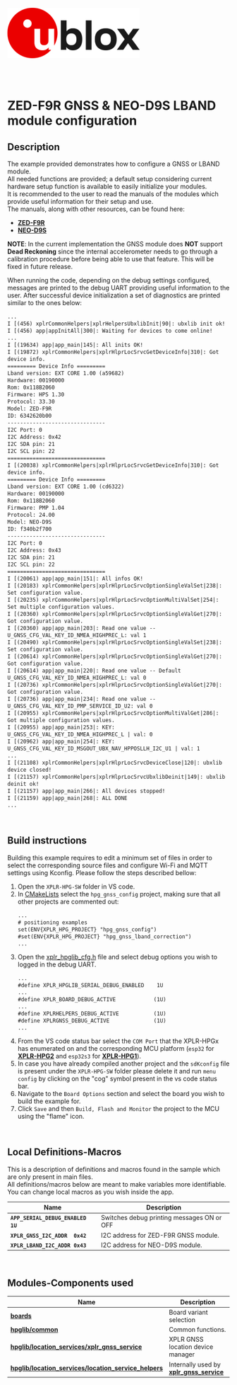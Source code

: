 ![u-blox](./../../../media/shared/logos/ublox_logo.jpg)

<br>
<br>

# ZED-F9R GNSS & NEO-D9S LBAND module configuration

## Description

The example provided demonstrates how to configure a GNSS or LBAND module.\
All needed functions are provided; a default setup considering current hardware setup function is available to easily initialize your modules.\
It is recommended to the user to read the manuals of the modules which provide useful information for their setup and use.\
The manuals, along with other resources, can be found here:
- **[ZED-F9R](https://www.u-blox.com/en/product/zed-f9r-module?legacy=Current#Documentation-&-resources)**
- **[NEO-D9S](https://www.u-blox.com/en/product/neo-d9s-series)**

**NOTE**: In the current implementation the GNSS module does **NOT** support **Dead Reckoning** since the internal accelerometer needs to go through a calibration procedure before being able to use that feature. This will be fixed in future release.

When running the code, depending on the debug settings configured, messages are printed to the debug UART providing useful information to the user. After successful device initialization a set of diagnostics are printed similar to the ones below:

```
...
I [(456) xplrCommonHelpers|xplrHelpersUbxlibInit|90|: ubxlib init ok!
I [(456) app|appInitAll|300|: Waiting for devices to come online!
...
I [(19634) app|app_main|145|: All inits OK!
I [(19872) xplrCommonHelpers|xplrHlprLocSrvcGetDeviceInfo|310|: Got device info.
========= Device Info =========
Lband version: EXT CORE 1.00 (a59682)
Hardware: 00190000
Rom: 0x118B2060
Firmware: HPS 1.30
Protocol: 33.30
Model: ZED-F9R
ID: 6342620b00
-------------------------------
I2C Port: 0
I2C Address: 0x42
I2C SDA pin: 21
I2C SCL pin: 22
===============================
I [(20038) xplrCommonHelpers|xplrHlprLocSrvcGetDeviceInfo|310|: Got device info.
========= Device Info =========
Lband version: EXT CORE 1.00 (cd6322)
Hardware: 00190000
Rom: 0x118B2060
Firmware: PMP 1.04
Protocol: 24.00
Model: NEO-D9S
ID: f340b2f700
-------------------------------
I2C Port: 0
I2C Address: 0x43
I2C SDA pin: 21
I2C SCL pin: 22
===============================
I [(20061) app|app_main|151|: All infos OK!
I [(20183) xplrCommonHelpers|xplrHlprLocSrvcOptionSingleValSet|238|: Set configuration value.
I [(20235) xplrCommonHelpers|xplrHlprLocSrvcOptionMultiValSet|254|: Set multiple configuration values.
I [(20360) xplrCommonHelpers|xplrHlprLocSrvcOptionSingleValGet|270|: Got configuration value.
I [(20360) app|app_main|203|: Read one value -- U_GNSS_CFG_VAL_KEY_ID_NMEA_HIGHPREC_L: val 1
I [(20490) xplrCommonHelpers|xplrHlprLocSrvcOptionSingleValSet|238|: Set configuration value.
I [(20614) xplrCommonHelpers|xplrHlprLocSrvcOptionSingleValGet|270|: Got configuration value.
I [(20614) app|app_main|220|: Read one value -- Default U_GNSS_CFG_VAL_KEY_ID_NMEA_HIGHPREC_L: val 0
I [(20736) xplrCommonHelpers|xplrHlprLocSrvcOptionSingleValGet|270|: Got configuration value.
I [(20736) app|app_main|234|: Read one value -- U_GNSS_CFG_VAL_KEY_ID_PMP_SERVICE_ID_U2: val 0
I [(20955) xplrCommonHelpers|xplrHlprLocSrvcOptionMultiValGet|286|: Got multiple configuration values.
I [(20955) app|app_main|253|: KEY: U_GNSS_CFG_VAL_KEY_ID_NMEA_HIGHPREC_L | val: 0
I [(20962) app|app_main|254|: KEY: U_GNSS_CFG_VAL_KEY_ID_MSGOUT_UBX_NAV_HPPOSLLH_I2C_U1 | val: 1
...
I [(21108) xplrCommonHelpers|xplrHlprLocSrvcDeviceClose|120|: ubxlib device closed!
I [(21157) xplrCommonHelpers|xplrHlprLocSrvcUbxlibDeinit|149|: ubxlib deinit ok!
I [(21157) app|app_main|266|: All devices stopped!
I [(21159) app|app_main|268|: ALL DONE
...
```
<br>

## Build instructions
Building this example requires to edit a minimum set of files in order to select the corresponding source files and configure Wi-Fi and MQTT settings using Kconfig.
Please follow the steps described bellow:

1. Open the `XPLR-HPG-SW` folder in VS code.
2. In [CMakeLists](./../../../CMakeLists.txt) select the `hpg_gnss_config` project, making sure that all other projects are commented out:
   ```
   ...
   # positioning examples
   set(ENV{XPLR_HPG_PROJECT} "hpg_gnss_config")
   #set(ENV{XPLR_HPG_PROJECT} "hpg_gnss_lband_correction")
   ...
   ```
3. Open the [xplr_hpglib_cfg.h](./../../../components/hpglib/xplr_hpglib_cfg.h) file and select debug options you wish to logged in the debug UART.
   ```
   ...
   #define XPLR_HPGLIB_SERIAL_DEBUG_ENABLED    1U
   ...
   #define XPLR_BOARD_DEBUG_ACTIVE            (1U)
   ...
   #define XPLRHELPERS_DEBUG_ACTIVE           (1U)
   #define XPLRGNSS_DEBUG_ACTIVE              (1U)
   ...
   ```
4. From the VS code status bar select the `COM Port` that the XPLR-HPGx has enumerated on and the corresponding MCU platform (`esp32` for **[XPLR-HPG2](https://www.u-blox.com/en/product/xplr-hpg-2)** and `esp32s3` for **[XPLR-HPG1](https://www.u-blox.com/en/product/xplr-hpg-1)**).
5. In case you have already compiled another project and the `sdKconfig` file is present under the `XPLR-HPG-SW` folder please delete it and run `menu config` by clicking on the "cog" symbol present in the vs code status bar.
6. Navigate to the `Board Options` section and select the board you wish to build the example for.
7. Click `Save` and then `Build, Flash and Monitor` the project to the MCU using the "flame" icon.
<br>

## Local Definitions-Macros
This is a description of definitions and macros found in the sample which are only present in main files.<br>
All definitions/macros below are meant to make variables more identifiable.<br>
You can change local macros as you wish inside the app.

Name | Description 
--- | --- 
**`APP_SERIAL_DEBUG_ENABLED 1U`** | Switches debug printing messages ON or OFF
**`XPLR_GNSS_I2C_ADDR  0x42`** | I2C address for ZED-F9R GNSS module.
**`XPLR_LBAND_I2C_ADDR 0x43`** | I2C address for NEO-D9S module.
<br>

## Modules-Components used

Name | Description 
--- | --- 
**[boards](./../../../components/boards)** | Board variant selection
**[hpglib/common](./../../../components/hpglib/src/common)** | Common functions.
**[hpglib/location_services/xplr_gnss_service](./../../../components/hpglib/src/location_service/gnss_service/)** | XPLR GNSS location device manager
**[hpglib/location_services/location_service_helpers](./../../../components/hpglib/src/location_service/location_service_helpers/)** | Internally used by **[xplr_gnss_service](./../../../components/hpglib/src/location_service/gnss_service/)**
